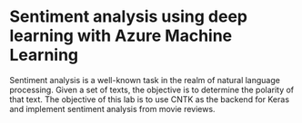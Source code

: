 # Sentiment analysis using deep learning with Azure Machine Learning

Sentiment analysis is a well-known task in the realm of natural language processing. Given a set of texts, the objective is to determine the polarity of that text. The objective of this lab is to use CNTK as the backend for Keras and implement sentiment analysis from movie reviews.
